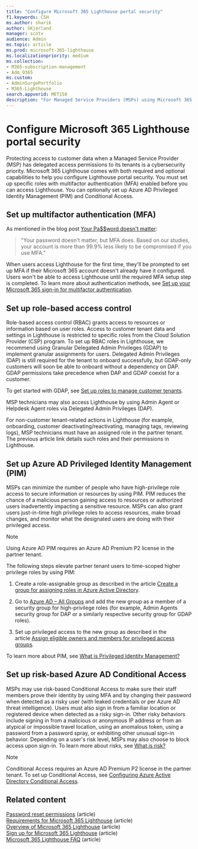 ```yaml
---
title: "Configure Microsoft 365 Lighthouse portal security"
f1.keywords: CSH
ms.author: sharik
author: SKjerland
manager: scotv
audience: Admin
ms.topic: article
ms.prod: microsoft-365-lighthouse
ms.localizationpriority: medium
ms.collection:
- M365-subscription-management
- Adm_O365
ms.custom:
- AdminSurgePortfolio
- M365-Lighthouse                         
search.appverid: MET150
description: "For Managed Service Providers (MSPs) using Microsoft 365 Lighthouse, learn how to configure portal security."
---
```


# Configure Microsoft 365 Lighthouse portal security

Protecting access to customer data when a Managed Service Provider (MSP) has delegated access permissions to its tenants is a cybersecurity priority. Microsoft 365 Lighthouse comes with both required and optional capabilities to help you configure Lighthouse portal security. You must set up specific roles with multifactor authentication (MFA) enabled before you can access Lighthouse. You can optionally set up Azure AD Privileged Identity Management (PIM) and Conditional Access.

## Set up multifactor authentication (MFA)

As mentioned in the blog post [Your Pa$$word doesn't matter](https://techcommunity.microsoft.com/t5/azure-active-directory-identity/your-pa-word-doesn-t-matter/ba-p/731984):

> "Your password doesn't matter, but MFA does. Based on our studies, your account is more than 99.9% less likely to be compromised if you use MFA."

When users access Lighthouse for the first time, they'll be prompted to set up MFA if their Microsoft 365 account doesn't already have it configured. Users won't be able to access Lighthouse until the required MFA setup step is completed. To learn more about authentication methods, see [Set up your Microsoft 365 sign-in for multifactor authentication](https://support.microsoft.com/office/ace1d096-61e5-449b-a875-58eb3d74de14).

## Set up role-based access control

Role-based access control (RBAC) grants access to resources or information based on user roles. Access to customer tenant data and settings in Lighthouse is restricted to specific roles from the Cloud Solution Provider (CSP) program. To set up RBAC roles in Lighthouse, we recommend using Granular Delegated Admin Privileges (GDAP) to implement granular assignments for users. Delegated Admin Privileges (DAP) is still required for the tenant to onboard successfully, but GDAP-only customers will soon be able to onboard without a dependency on DAP. GDAP permissions take precedence when DAP and GDAP coexist for a customer. 

To get started with GDAP, see [Set up roles to manage customer tenants](m365-lighthouse-set-up-roles.md).

MSP technicians may also access Lighthouse by using Admin Agent or Helpdesk Agent roles via Delegated Admin Privileges (DAP).

For non-customer tenant-related actions in Lighthouse (for example, onboarding, customer deactivating/reactivating, managing tags, reviewing logs), MSP technicians must have an assigned role in the partner tenant. The previous article link details such roles and their permissions in Lighthouse.

## Set up Azure AD Privileged Identity Management (PIM)

MSPs can minimize the number of people who have high-privilege role access to secure information or resources by using PIM. PIM reduces the chance of a malicious person gaining access to resources or authorized users inadvertently impacting a sensitive resource. MSPs can also grant users just-in-time high privilege roles to access resources, make broad changes, and monitor what the designated users are doing with their privileged access. 

> [!NOTE]
> Using Azure AD PIM requires an Azure AD Premium P2 license in the partner tenant.

The following steps elevate partner tenant users to time-scoped higher privilege roles by using PIM:

1. Create a role-assignable group as described in the article [Create a group for assigning roles in Azure Active Directory](/azure/active-directory/roles/groups-create-eligible).

2. Go to [Azure AD – All Groups](https://portal.azure.com/#blade/Microsoft_AAD_IAM/GroupsManagementMenuBlade/AllGroups) and add the new group as a member of a security group for high-privilege roles (for example, Admin Agents security group for DAP or a similarly respective security group for GDAP roles).

3. Set up privileged access to the new group as described in the article [Assign eligible owners and members for privileged access groups](/azure/active-directory/privileged-identity-management/groups-assign-member-owner).

To learn more about PIM, see [What is Privileged Identity Management?](/azure/active-directory/privileged-identity-management/pim-configure)

## Set up risk-based Azure AD Conditional Access

MSPs may use risk-based Conditional Access to make sure their staff members prove their identity by using MFA and by changing their password when detected as a risky user (with leaked credentials or per Azure AD threat intelligence). Users must also sign in from a familiar location or registered device when detected as a risky sign-in. Other risky behaviors include signing in from a malicious or anonymous IP address or from an atypical or impossible travel location, using an anomalous token, using a password from a password spray, or exhibiting other unusual sign-in behavior. Depending on a user's risk level, MSPs may also choose to block access upon sign-in. To learn more about risks, see [What is risk?](/azure/active-directory/identity-protection/concept-identity-protection-risks) 

> [!NOTE]
> Conditional Access requires an Azure AD Premium P2 license in the partner tenant. To set up Conditional Access, see [Configuring Azure Active Directory Conditional Access](/appcenter/general/configuring-aad-conditional-access).

## Related content

[Password reset permissions](/azure/active-directory/roles/permissions-reference#password-reset-permissions) (article)\
[Requirements for Microsoft 365 Lighthouse](m365-lighthouse-requirements.md) (article)\
[Overview of Microsoft 365 Lighthouse](m365-lighthouse-overview.md) (article)\
[Sign up for Microsoft 365 Lighthouse](m365-lighthouse-sign-up.md) (article)\
[Microsoft 365 Lighthouse FAQ](m365-lighthouse-faq.yml) (article)